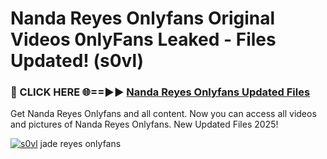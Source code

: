 # Nanda Reyes Onlyfans Original Videos 0nlyFans Leaked - Files Updated! (s0vl)

<h3>🔴 CLICK HERE 🌐==►► <a href="https://tinyurl.com/2jnfzry5" rel="nofollow">Nanda Reyes Onlyfans Updated Files</a></h3>

Get Nanda Reyes Onlyfans and all content. Now you can access all videos and pictures of Nanda Reyes Onlyfans. New Updated Files 2025!

[![s0vl](https://i.imgur.com/GyGTBgg.gif)](https://tinyurl.com/2jnfzry5)
jade reyes onlyfans